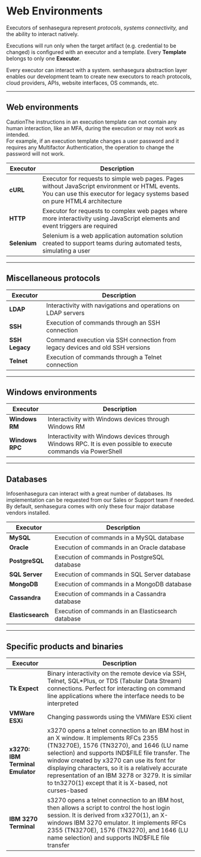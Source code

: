 # Web Environments
Executors of senhasegura represent *protocols*, *systems connectivity,* and the ability to interact natively.

Executions will run only when the target artifact (e.g. credential to be changed) is configured with an executor and a template. Every **Template** belongs to only one **Executor**.

Every executor can interact with a system. senhasegura abstraction layer enables our development team to create new executors to reach protocols, cloud providers, APIs, website interfaces, OS commands, etc.

  




---

## Web environments

CautionThe instructions in an execution template can not contain any human interaction, like an MFA, during the execution or may not work as intended.  
For example, if an execution template changes a user password and it requires any Multifactor Authentication, the operation to change the password will not work.



| Executor | Description |
| --- | --- |
| **cURL** | Executor for requests to simple web pages. Pages without JavaScript environment or HTML events. You can use this executor for legacy systems based on pure HTML4 architecture |
| **HTTP** | Executor for requests to complex web pages where more interactivity using JavaScript elements and event triggers are required |
| **Selenium** | Selenium is a web application automation solution created to support teams during automated tests, simulating a user |



---

## Miscellaneous protocols



| Executor | Description |
| --- | --- |
| **LDAP** | Interactivity with navigations and operations on LDAP servers |
| **SSH** | Execution of commands through an SSH connection |
| **SSH Legacy** | Command execution via SSH connection from legacy devices and old SSH versions |
| **Telnet** | Execution of commands through a Telnet connection |



---

## Windows environments



| Executor | Description |
| --- | --- |
| **Windows RM** | Interactivity with Windows devices through Windows RM |
| **Windows RPC** | Interactivity with Windows devices through Windows RPC. It is even possible to execute commands via PowerShell |



---

## Databases

Infosenhasegura can interact with a great number of databases. Its implementation can be requested from our Sales or Support team if needed. By default, senhasegura comes with only these four major database vendors installed.



| Executor | Description |
| --- | --- |
| **MySQL** | Execution of commands in a MySQL database |
| **Oracle** | Execution of commands in an Oracle database |
| **PostgreSQL** | Execution of commands in PostgreSQL database |
| **SQL Server** | Execution of commands in SQL Server database |
| **MongoDB** | Execution of commands in a MongoDB database |
| **Cassandra** | Execution of commands in a Cassandra database |
| **Elasticsearch** | Execution of commands in an Elasticsearch database |



---

## Specific products and binaries



| Executor | Description |
| --- | --- |
| **Tk Expect** | Binary interactivity on the remote device via SSH, Telnet, SQL\*Plus, or TDS (Tabular Data Stream) connections. Perfect for interacting on command line applications where the interface needs to be interpreted |
| **VMWare ESXi** | Changing passwords using the VMWare ESXi client |
| **x3270: IBM Terminal Emulator** | x3270 opens a telnet connection to an IBM host in an X window. It implements RFCs 2355 (TN3270E), 1576 (TN3270\), and 1646 (LU name selection) and supports IND$FILE file transfer. The window created by x3270 can use its font for displaying characters, so it is a relatively accurate representation of an IBM 3278 or 3279\. It is similar to tn3270(1\) except that it is X\-based, not curses\-based |
| **IBM 3270 Terminal** | s3270 opens a telnet connection to an IBM host, then allows a script to control the host login session. It is derived from x3270(1\), an X\-windows IBM 3270 emulator. It implements RFCs 2355 (TN3270E), 1576 (TN3270\), and 1646 (LU name selection) and supports IND$FILE file transfer |

  



